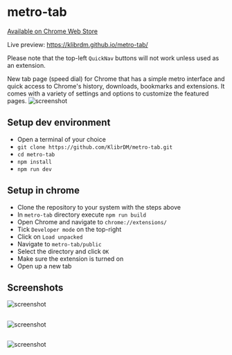 # metro-tab

[Available on Chrome Web Store](https://chrome.google.com/webstore/detail/metro-speed-dial-modern-n/onhhmnkghemlcnlglcnjkhebiclbklpl?hl=en)

Live preview: https://klibrdm.github.io/metro-tab/

Please note that the top-left `QuickNav` buttons will not work unless used as an extension.

New tab page (speed dial) for Chrome that has a simple metro interface and quick access to Chrome's history, downloads, bookmarks and extensions. It comes with a variety of settings and options to customize the featured pages.
![screenshot](https://i.imgur.com/71WMMtL.jpg)

## Setup dev environment

- Open a terminal of your choice
- `git clone https://github.com/KlibrDM/metro-tab.git`
- `cd metro-tab`
- `npm install`
- `npm run dev`

## Setup in chrome

- Clone the repository to your system with the steps above
- In `metro-tab` directory execute `npm run build`
- Open Chrome and navigate to `chrome://extensions/`
- Tick `Developer mode` on the top-right
- Click on `Load unpacked`
- Navigate to `metro-tab/public`
- Select the directory and click `OK`
- Make sure the extension is turned on
- Open up a new tab

## Screenshots

![screenshot](https://i.imgur.com/vX8b1xa.gif)

##

![screenshot](https://i.imgur.com/GdGNmqe.jpg)

##

![screenshot](https://i.imgur.com/1lMbFFq.jpg)
